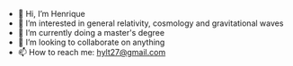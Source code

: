 - 👋 Hi, I’m Henrique
- 👀 I’m interested in general relativity, cosmology and gravitational waves
- 🌱 I’m currently doing a master's degree
- 💞️ I’m looking to collaborate on anything
- 📫 How to reach me: hylt27@gmail.com

<!---
hylt27/hylt27 is a ✨ special ✨ repository because its `README.md` (this file) appears on your GitHub profile.
You can click the Preview link to take a look at your changes.
--->
